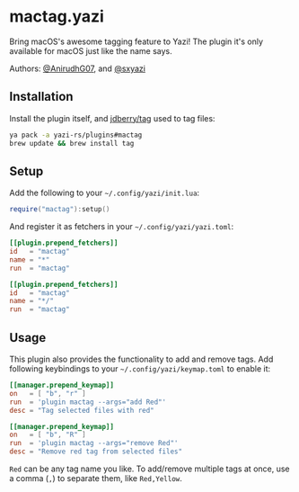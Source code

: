 # mactag.yazi

Bring macOS's awesome tagging feature to Yazi! The plugin it's only available for macOS just like the name says.

Authors: [@AnirudhG07](https://github.com/AnirudhG07), and [@sxyazi](https://github.com/sxyazi)

## Installation

Install the plugin itself, and [jdberry/tag](https://github.com/jdberry/tag) used to tag files:

```sh
ya pack -a yazi-rs/plugins#mactag
brew update && brew install tag
```

## Setup

Add the following to your `~/.config/yazi/init.lua`:

```lua
require("mactag"):setup()
```

And register it as fetchers in your `~/.config/yazi/yazi.toml`:

```toml
[[plugin.prepend_fetchers]]
id   = "mactag"
name = "*"
run  = "mactag"

[[plugin.prepend_fetchers]]
id   = "mactag"
name = "*/"
run  = "mactag"
```

## Usage

This plugin also provides the functionality to add and remove tags. Add following keybindings to your `~/.config/yazi/keymap.toml` to enable it:

```toml
[[manager.prepend_keymap]]
on   = [ "b", "r" ]
run  = 'plugin mactag --args="add Red"'
desc = "Tag selected files with red"

[[manager.prepend_keymap]]
on   = [ "b", "R" ]
run  = 'plugin mactag --args="remove Red"'
desc = "Remove red tag from selected files"
```

`Red` can be any tag name you like. To add/remove multiple tags at once, use a comma (`,`) to separate them, like `Red,Yellow`.
